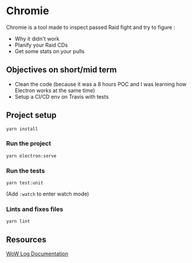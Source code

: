 # Chromie

Chromie is a tool made to inspect passed Raid fight and try to figure :
- Why it didn't work
- Planify your Raid CDs
- Get some stats on your pulls

## Objectives on short/mid term
- Clean the code (because it was a 8 hours POC and I was learning how Electron works at the same time)
- Setup a CI/CD env on Travis with tests

## Project setup
```
yarn install
```

### Run the project 
```
yarn electron:serve
```

### Run the tests
```
yarn test:unit
```
(Add `:watch` to enter watch mode)

### Lints and fixes files
```
yarn lint
```

## Resources
[WoW Log Documentation](https://wow.gamepedia.com/COMBAT_LOG_EVENT)
